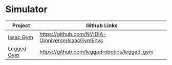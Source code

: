 # Simulator

| Project                                                    | Github Links                                     |
| ---------------------------------------------------------- | ------------------------------------------------ |
| [Issac Gym](https://developer.nvidia.com/isaac-gym)        | https://github.com/NVIDIA-Omniverse/IsaacGymEnvs |
| [Legged Gym](https://leggedrobotics.github.io/legged_gym/) | https://github.com/leggedrobotics/legged_gym     |


